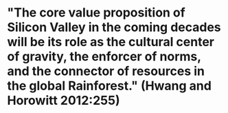 # "The core value proposition of Silicon Valley in the coming decades will be its role as the cultural center of gravity, the enforcer of norms, and the connector of resources in the global Rainforest." (Hwang and Horowitt 2012:255)